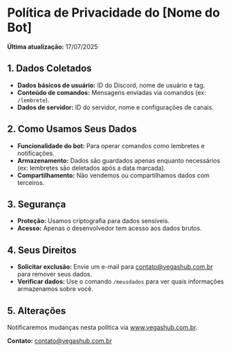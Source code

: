 # Política de Privacidade do [Nome do Bot]

**Última atualização:** 17/07/2025

## 1. Dados Coletados
- **Dados básicos de usuário:** ID do Discord, nome de usuário e tag.
- **Conteúdo de comandos:** Mensagens enviadas via comandos (ex: `/lembrete`).
- **Dados de servidor:** ID do servidor, nome e configurações de canais.

## 2. Como Usamos Seus Dados
- **Funcionalidade do bot:** Para operar comandos como lembretes e notificações.
- **Armazenamento:** Dados são guardados apenas enquanto necessários (ex: lembretes são deletados após a data marcada).
- **Compartilhamento:** Não vendemos ou compartilhamos dados com terceiros.

## 3. Segurança
- **Proteção:** Usamos criptografia para dados sensíveis.
- **Acesso:** Apenas o desenvolvedor tem acesso aos dados brutos.

## 4. Seus Direitos
- **Solicitar exclusão:** Envie um e-mail para contato@vegashub.com.br para remover seus dados.
- **Verificar dados:** Use o comando `/meusdados` para ver quais informações armazenamos sobre você.

## 5. Alterações
Notificaremos mudanças nesta política via www.vegashub.com.br.

**Contato:** contato@vegashub.com.br
